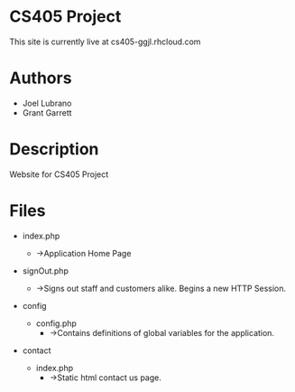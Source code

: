 CS405 Project
=============

This site is currently live at cs405-ggjl.rhcloud.com

Authors
=======

* Joel Lubrano
* Grant Garrett

Description
===========

Website for CS405 Project

Files
=====

* index.php
    * ->Application Home Page

* signOut.php
    * ->Signs out staff and customers alike.  Begins a new HTTP Session.

* config
    * config.php
        * ->Contains definitions of global variables for the application.

* contact
    * index.php
        * ->Static html contact us page.

